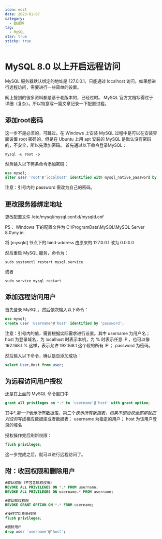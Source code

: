 ```yaml
---
icon: edit
date: 2023-01-07
category:
  - 数据库
tag:
  - MySQL
star: true
sticky: true
---
```


# MySQL 8.0 以上开启远程访问

MySQL 服务器默认绑定的地址是 127.0.0.1，只能通过 localhost 访问。如果想进行远程访问，需要进行一些简单的设置。

网上搜到的很多资料都是基于老版本的，已经过时。 MySQL 官方文档写得过于详细（复杂）。所以特意写一篇文章记录一下配置过程。

## 添加root密码

这一步不是必须的，可跳过。在 Windows 上安装 MySQL 过程中是可以在安装界面设置 root 密码的，但是在 Ubuntu 上用 apt 安装的 MySQL 是默认没有密码的，不安全，所以先添加密码。
首先通过以下命令登录MySQL：

```shell
mysql -u root -p
```

然后输入以下两条命令添加密码：

```SQL
use mysql;
alter user 'root'@'localhost' identified with mysql_native_password by 'password';
```

注意：引号内的 password 需改为自己的密码。

## 更改服务器绑定地址

更改配置文件 /etc/mysql/mysql.conf.d/mysqld.cnf

PS： Windows 下的配置文件为 C:\ProgramData\MySQL\MySQL Server 8.0\my.ini

将 [mysqld] 节点下的 bind-address 由原来的 127.0.0.1 改为 0.0.0.0

然后重启 MySQL 服务，命令为：

```shell
sudo systemctl restart mysql.service
```

或者

```shell
sudo service mysql restart
```

## 添加远程访问用户

首先登录 MySQL，然后依次输入以下命令：

```SQL
use mysql;
create user 'username'@'host' identified by 'password'; 
```

注意：引号内的值，需要根据实际需求进行设置。其中 username 为用户名； host 为登录域名，为 localhost 时表示本机，为 % 时表示任意 IP ，也可以像 192.168.1.% 这样，表示允许 192.168.1 这个段的所有 IP ； password 为密码。

然后输入以下命令，确认是否添加成功：

```SQL
select User,Host from user;
```

## 为远程访问用户授权

还是在上面的 MySQL 命令窗口中

```SQL
grant all privileges on *.* to 'username'@'host' with grant option; 
```

其中*.*第一个*表示所有数据库，第二个*表示所有数据表，如果不想授权全部那就把对应的*写成相应数据库或者数据表； username 为指定的用户； host 为该用户登录的域名

授权操作完后刷新权限：

```SQL
flush privileges;
```

这一步完成之后，就可以进行远程访问了。

## 附：收回权限和删除用户

```SQL
#收回权限（不包含赋权权限）
REVOKE ALL PRIVILEGES ON *.* FROM username;
REVOKE ALL PRIVILEGES ON username.* FROM username;

#收回赋权权限
REVOKE GRANT OPTION ON *.* FROM username;

#操作完后刷新权限
flush privileges;

#删除用户
drop user 'username'@'host';
```
